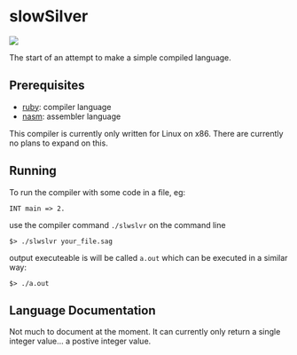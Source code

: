 # slowSilver

![](https://github.com/ffgi-es/slowSilver/workflows/Tests/badge.svg)

The start of an attempt to make a simple compiled language.

## Prerequisites

- [ruby](https://www.ruby-lang.org/): compiler language
- [nasm](https://www.nasm.us/): assembler language

This compiler is currently only written for Linux on x86.
There are currently no plans to expand on this.

## Running

To run the compiler with some code in a file, eg:
```
INT main => 2.
```
use the compiler command `./slwslvr` on the command line
```
$> ./slwslvr your_file.sag
```
output executeable is will be called `a.out` which can
be executed in a similar way:
```
$> ./a.out
```

## Language Documentation

Not much to document at the moment. It can currently only return
a single integer value... a postive integer value.
